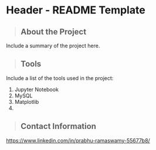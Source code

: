 # Header - README Template
<a class="anchor" id="about the project"></a>
>## About the Project
Include a summary of the project here.
<a class="anchor" id="tools"></a>
>## Tools
Include a list of the tools used in the project:
1. Jupyter Notebook
2. MySQL
3. Matplotlib
4. <a class="anchor" id="contact"></a>
>## Contact Information
https://www.linkedin.com/in/prabhu-ramaswamy-55677b8/